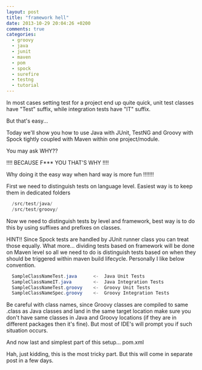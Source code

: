 ```yaml
---
layout: post
title: "framework hell"
date: 2013-10-29 20:04:26 +0200
comments: true
categories:
  - groovy
  - java
  - junit
  - maven
  - pom
  - spock
  - surefire
  - testng
  - tutorial
---
```

In most cases setting test for a project end up quite quick, unit test classes have "Test" suffix, while integration tests have "IT" suffix.

But that's easy...

Today we'll show you how to use Java with JUnit, TestNG and Groovy with Spock tightly coupled with Maven within one project/module.

You may ask WHY??

!!!! BECAUSE F*** YOU THAT'S WHY !!!!

<!-- more -->

Why doing it the easy way when hard way is more fun !!!!!!!

First we need to distinguish tests on language level.
Easiest way is to keep them in dedicated folders


``` java
  /src/test/java/
  /src/test/groovy/
```


Now we need to distinguish tests by level and framework, best way is to do this by using suffixes and prefixes on classes.

HINT!!
Since Spock tests are handled by JUnit runner class you can treat those equally. What more... dividing tests based on framework will be done on Maven level so all we need to do is distinguish tests based on when they should be triggered within maven build lifecycle. Personally I like below convention.

``` java  
  SampleClassNameTest.java      <-  Java Unit Tests
  SampleClassNameIT.java        <-  Java Integration Tests
  SampleClassNameTest.groovy    <-  Groovy Unit Tests
  SampleClassNameSpec.groovy    <-  Groovy Integration Tests
```

Be careful with class names, since Groovy classes are compiled to same .class as Java classes and land in the same target location make sure you don't have same classes in Java and Groovy locations (if they are in different packages then it's fine). But most of IDE's will prompt you if such situation occurs.

And now last and simplest part of this setup... pom.xml

Hah, just kidding, this is the most tricky part.
But this will come in separate post in a few days.
